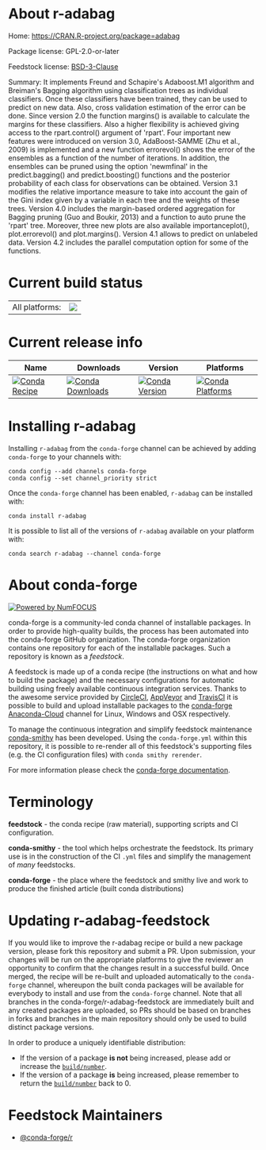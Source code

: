 About r-adabag
==============

Home: https://CRAN.R-project.org/package=adabag

Package license: GPL-2.0-or-later

Feedstock license: [BSD-3-Clause](https://github.com/conda-forge/r-adabag-feedstock/blob/master/LICENSE.txt)

Summary: It implements Freund and Schapire's Adaboost.M1 algorithm and Breiman's Bagging algorithm using classification trees as individual classifiers. Once these classifiers have been trained, they can be used to predict on new data. Also, cross validation estimation of the error can be done. Since version 2.0 the function margins() is available to calculate the margins for these classifiers. Also a higher flexibility is achieved giving access to the rpart.control() argument of 'rpart'. Four important new features were introduced on version 3.0, AdaBoost-SAMME (Zhu et al., 2009) is implemented and a new function errorevol() shows the error of the ensembles as a function of the number of iterations. In addition, the ensembles can be pruned using the option 'newmfinal' in the predict.bagging() and predict.boosting() functions and the posterior probability of each class for observations can be obtained. Version 3.1 modifies the relative importance measure to take into account the gain of the Gini index given by a variable in each tree and the weights of these trees. Version 4.0 includes the margin-based ordered aggregation for Bagging pruning (Guo and Boukir, 2013) and a function to auto prune the 'rpart' tree. Moreover, three new plots are also available importanceplot(), plot.errorevol() and plot.margins(). Version 4.1 allows to predict on unlabeled data. Version 4.2 includes the parallel computation option for some of the functions.

Current build status
====================


<table><tr><td>All platforms:</td>
    <td>
      <a href="https://dev.azure.com/conda-forge/feedstock-builds/_build/latest?definitionId=14420&branchName=master">
        <img src="https://dev.azure.com/conda-forge/feedstock-builds/_apis/build/status/r-adabag-feedstock?branchName=master">
      </a>
    </td>
  </tr>
</table>

Current release info
====================

| Name | Downloads | Version | Platforms |
| --- | --- | --- | --- |
| [![Conda Recipe](https://img.shields.io/badge/recipe-r--adabag-green.svg)](https://anaconda.org/conda-forge/r-adabag) | [![Conda Downloads](https://img.shields.io/conda/dn/conda-forge/r-adabag.svg)](https://anaconda.org/conda-forge/r-adabag) | [![Conda Version](https://img.shields.io/conda/vn/conda-forge/r-adabag.svg)](https://anaconda.org/conda-forge/r-adabag) | [![Conda Platforms](https://img.shields.io/conda/pn/conda-forge/r-adabag.svg)](https://anaconda.org/conda-forge/r-adabag) |

Installing r-adabag
===================

Installing `r-adabag` from the `conda-forge` channel can be achieved by adding `conda-forge` to your channels with:

```
conda config --add channels conda-forge
conda config --set channel_priority strict
```

Once the `conda-forge` channel has been enabled, `r-adabag` can be installed with:

```
conda install r-adabag
```

It is possible to list all of the versions of `r-adabag` available on your platform with:

```
conda search r-adabag --channel conda-forge
```


About conda-forge
=================

[![Powered by
NumFOCUS](https://img.shields.io/badge/powered%20by-NumFOCUS-orange.svg?style=flat&colorA=E1523D&colorB=007D8A)](https://numfocus.org)

conda-forge is a community-led conda channel of installable packages.
In order to provide high-quality builds, the process has been automated into the
conda-forge GitHub organization. The conda-forge organization contains one repository
for each of the installable packages. Such a repository is known as a *feedstock*.

A feedstock is made up of a conda recipe (the instructions on what and how to build
the package) and the necessary configurations for automatic building using freely
available continuous integration services. Thanks to the awesome service provided by
[CircleCI](https://circleci.com/), [AppVeyor](https://www.appveyor.com/)
and [TravisCI](https://travis-ci.com/) it is possible to build and upload installable
packages to the [conda-forge](https://anaconda.org/conda-forge)
[Anaconda-Cloud](https://anaconda.org/) channel for Linux, Windows and OSX respectively.

To manage the continuous integration and simplify feedstock maintenance
[conda-smithy](https://github.com/conda-forge/conda-smithy) has been developed.
Using the ``conda-forge.yml`` within this repository, it is possible to re-render all of
this feedstock's supporting files (e.g. the CI configuration files) with ``conda smithy rerender``.

For more information please check the [conda-forge documentation](https://conda-forge.org/docs/).

Terminology
===========

**feedstock** - the conda recipe (raw material), supporting scripts and CI configuration.

**conda-smithy** - the tool which helps orchestrate the feedstock.
                   Its primary use is in the construction of the CI ``.yml`` files
                   and simplify the management of *many* feedstocks.

**conda-forge** - the place where the feedstock and smithy live and work to
                  produce the finished article (built conda distributions)


Updating r-adabag-feedstock
===========================

If you would like to improve the r-adabag recipe or build a new
package version, please fork this repository and submit a PR. Upon submission,
your changes will be run on the appropriate platforms to give the reviewer an
opportunity to confirm that the changes result in a successful build. Once
merged, the recipe will be re-built and uploaded automatically to the
`conda-forge` channel, whereupon the built conda packages will be available for
everybody to install and use from the `conda-forge` channel.
Note that all branches in the conda-forge/r-adabag-feedstock are
immediately built and any created packages are uploaded, so PRs should be based
on branches in forks and branches in the main repository should only be used to
build distinct package versions.

In order to produce a uniquely identifiable distribution:
 * If the version of a package **is not** being increased, please add or increase
   the [``build/number``](https://docs.conda.io/projects/conda-build/en/latest/resources/define-metadata.html#build-number-and-string).
 * If the version of a package **is** being increased, please remember to return
   the [``build/number``](https://docs.conda.io/projects/conda-build/en/latest/resources/define-metadata.html#build-number-and-string)
   back to 0.

Feedstock Maintainers
=====================

* [@conda-forge/r](https://github.com/conda-forge/r/)

